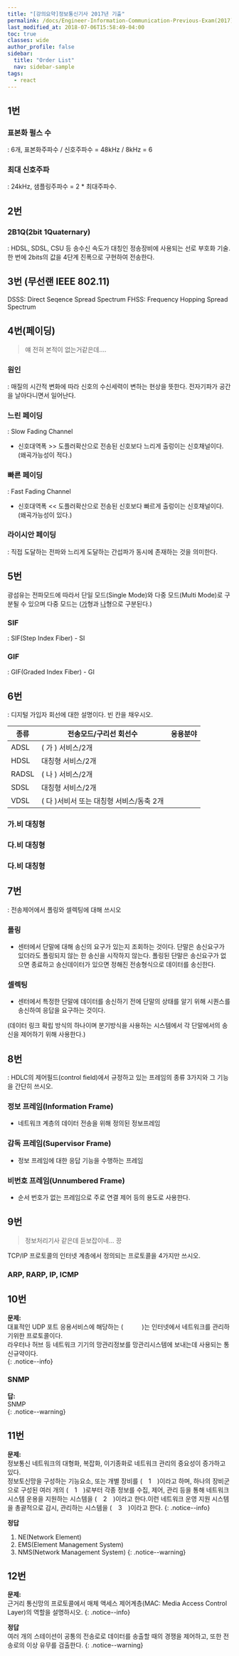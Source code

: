 ```yaml
---
title: "[강의요약]정보통신기사 2017년 기출"
permalink: /docs/Engineer-Information-Communication-Previous-Exam(2017)/
last_modified_at: 2018-07-06T15:58:49-04:00
toc: true
classes: wide
author_profile: false
sidebar:
  title: "Order List"
  nav: sidebar-sample
tags:
  - react
---
```




## 1번

### 표본화 펄스 수
:    6개, 표본화주파수 / 신호주파수 = 48kHz / 8kHz = 6  

### 최대 신호주파
:    24kHz, 샘플링주파수 = 2 * 최대주파수.


## 2번

### 2B1Q(2bit 1Quaternary)
:    HDSL, SDSL, CSU 등 송수신 속도가 대칭인 정송장비에 사용되는 선로 부호화 기술.
한 번에 2bits의 값을 4단계 진폭으로 구현하여 전송한다.

## 3번 (무선랜 IEEE 802.11)

DSSS: Direct Seqence Spread Spectrum
FHSS: Frequency Hopping Spread Spectrum

## 4번(페이딩)

>얘 전혀 본적이 없는거같은데....

### 원인
:     매질의 시간적 변화에 따라 신호의 수신세력이 변하는 현상을 뜻한다. 전자기파가 공간을 날아다니면서 일어난다.   

### 느린 페이딩
:    Slow Fading Channel   
- 신호대역폭 >> 도플러확산으로 전송된 신호보다 느리게 출렁이는 신호채널이다. (왜곡가능성이 적다.)

### 빠른 페이딩
:    Fast Fading Channel   
- 신호대역폭 << 도플러확산으로 전송된 신호보다 빠르게 출렁이는 신호채널이다. (왜곡가능성이 있다.)

### 라이시안 페이딩
:    직접 도달하는 전파와 느리게 도달하는 간섭파가 동시에 존재하는 것을 의미한다.



## 5번

광섬유는 전파모드에 따라서 단일 모드(Single Mode)와 다중 모드(Multi Mode)로 구분될 수 있으며 다중 모드는
([가](#SIF)형과 [나](#GIF)형으로 구분된다.)

### SIF
:   SIF(Step Index Fiber) - SI    

### GIF
:    GIF(Graded Index Fiber) - GI



## 6번
:   디지털 가입자 회선에 대한 설명이다. 빈 칸을 채우시오.   

|종류 |전송모드/구리선 회선수   | 응용분야   |
|---|---|---|
| ADSL  | ( 가 ) 서비스/2개  |   |
| HDSL  | 대칭형 서비스/2개  |   |
| RADSL  | ( 나 ) 서비스/2개 |   |
| SDSL  |  대칭형 서비스/2개 |   |
| VDSL  |  ( 다 )서비서 또는 대칭형 서비스/동축 2개 |   |

### 가.비 대칭형
### 다.비 대칭형
### 다.비 대칭형




## 7번
:     전송제어에서 폴링와 셀렉팅에 대해 쓰시오   

### 폴링
 - 센터에서 단말에 대해 송신의 요구가 있는지 조회하는 것이다. 단말은 송신요구가 있더라도 폴링되지 않는 한 송신을 시작하지 않는다.
 폴링된 단말은 송신요구가 없으면 종료하고 송신데이터가 있으면 정해진 전송형식으로 데이터를 송신한다.

### 셀렉팅
- 센터에서 특정한 단말에 데이터를 송신하기 전에 단말의 상태를 알기 위해 시퀀스를 송신하여 응답을 요구하는 것이다.

(데이터 링크 확립 방식의 하나이며 분기방식을 사용하는 시스템에서 각 단말에서의 송신을 제어하기 위해 사용한다.)


## 8번
:   HDLC의 제어필드(control field)에서 규정하고 있는 프레임의 종류 3가지와 그 기능을 간단히 쓰시오.

### 정보 프레임(Information Frame)
- 네트워크 계층의 데이터 전송을 위해 정의된 정보프레임
### 감독 프레임(Supervisor Frame)
-  정보 프레임에 대한 응답 기능을 수행하는 프레임
### 비번호 프레임(Unnumbered Frame)
-  순서 번호가 없는 프레임으로 주로 연결 제어 등의 용도로 사용한다.

## 9번
> 정보처리기사 같은데 듣보잡이네... 끙

TCP/IP 프로토콜의 인터넷 계층에서 정의되는 프로토콜을 4가지만 쓰시오.

### ARP, RARP, IP, ICMP


## 10번

**문제:**   
대표적인 UDP 포트 응용서비스에 해당하는 (　　　)는 인터넷에서 네트워크를 관리하기위한 프로토콜이다.   
라우터나 허브 등 네트워크 기기의 망관리정보를 망관리시스템에 보내는데 사용되는 통신규약이다.   
{: .notice--info}   

### SNMP  
**답:**    
SNMP     
{: .notice--warning}   


## 11번

**문제:**   
정보통신 네트워크의 대형화, 복잡화, 이기종화로 네트워크 관리의 중요성이 증가하고 있다.    
정보토신망을 구성하는 기능요소, 또는 개별 장비를 (　1　)이라고 하며, 하나의 장비군으로 구성된 여러 개의 (　1　)로부터 각종 정보를 수집, 제어, 관리 등을 통해 네트워크 시스템 운용을 지원하는 시스템을 (　2　)이라고 한다.이런 네트워크 운영 지원 시스템을 총괄적으로 감시, 관리하는 시스템을 (　3　)이라고 한다.
{: .notice--info}   

**정답**     
1. NE(Network Element)
2. EMS(Element Management System)
3. NMS(Network Management System)
{: .notice--warning}   

## 12번

**문제:**   
근거리 통신망의 프로토콜에서 매체 액세스 제어계층(MAC: Media Access Control Layer)의 역할을 설명하시오.
{: .notice--info}   

**정답**     
여러 개의 스테이션이 공통의 전송로로 데이터를 송출할 때의 경쟁을 제어하고,  또한 전송로의 이상 유무를 검출한다.
{: .notice--warning}   
